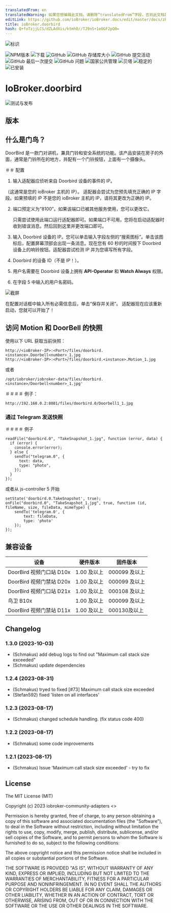 ```yaml
---
translatedFrom: en
translatedWarning: 如果您想编辑此文档，请删除“translatedFrom”字段，否则此文档将再次自动翻译
editLink: https://github.com/ioBroker/ioBroker.docs/edit/master/docs/zh-cn/adapterref/iobroker.doorbird/README.md
title: ioBroker.doorbird
hash: Q+foTzjjLCS/dZLAdXis/ktmhO//TJ9nS+1eOGF2pQ0=
---
```

![标识](../../../en/adapterref/iobroker.doorbird/admin/doorbird.png)

![NPM版本](https://img.shields.io/npm/v/iobroker.doorbird.svg)
![下载](https://img.shields.io/npm/dm/iobroker.doorbird.svg)
![GitHub](https://img.shields.io/github/license/iobroker-community-adapters/iobroker.doorbird?style=flat-square)
![GitHub 存储库大小](https://img.shields.io/github/repo-size/iobroker-community-adapters/iobroker.doorbird?logo=github&style=flat-square)
![GitHub 提交活动](https://img.shields.io/github/commit-activity/m/iobroker-community-adapters/iobroker.doorbird?logo=github&style=flat-square)
![GitHub 最后一次提交](https://img.shields.io/github/last-commit/iobroker-community-adapters/iobroker.doorbird?logo=github&style=flat-square)
![GitHub 问题](https://img.shields.io/github/issues/iobroker-community-adapters/iobroker.doorbird?logo=github&style=flat-square)
![国家公共管理](https://nodei.co/npm/iobroker.doorbird.png?downloads=true)
![贝塔](https://img.shields.io/npm/v/iobroker.doorbird.svg?color=red&label=beta)
![稳定的](http://iobroker.live/badges/doorbird-stable.svg)
![已安装](http://iobroker.live/badges/doorbird-installed.svg)

# IoBroker.doorbird
![测试与发布](https://github.com/iobroker-community-adapters/ioBroker.doorbird/workflows/Test%20and%20Release/badge.svg)

## 版本
## 什么是门鸟？
DoorBird 是一款门对讲机，兼具门铃和安全系统的功能。该产品安装在房子的外面，通常是门铃所在的地方，并配有一个门铃按钮，上面有一个摄像头。

＃＃ 配置
1. 输入适配器应侦听来自 Doorbird 设备的事件的 IP。

（这通常是您的 ioBroker 主机的 IP）。
适配器会尝试为您预先填充正确的 IP 字段。如果预填的 IP 不是您的 ioBroker 主机的 IP，请将其更改为正确的 IP。

2. 端口预定义为“8100”。如果该端口已被其他服务使用，您可以更改它。

   只需尝试使用此端口运行适配器即可。如果端口不可用，您将在启动适配器时收到错误消息。然后回到这里并更改端口即可。

3. 输入 Doorbird 设备的 IP。您可以单击输入字段左侧的“搜索图标”。单击该图标后，配置屏幕顶部会出现一条消息。现在您有 60 秒的时间按下 Doorbird 设备上的响铃按钮。适配器尝试检测 IP 并为您填写所有字段。
4. Doorbird 的设备 ID（不是 IP！）。
5. 用户名需要在 Doorbird 设备上拥有 **API-Operator** 和 **Watch Always** 权限。
6. 在字段 5 中输入的用户名密码。

![截屏](../../../en/adapterref/iobroker.doorbird/img/configscreen.png)

在配置对话框中输入所有必需信息后，单击“保存并关闭”。
适配器现在应该重新启动，您就可以开始了！

## 访问 Motion 和 DoorBell 的快照
使用以下 URL 获取当前快照：

```
http://<ioBroker-IP>:<Port>/files/doorbird.<instance>.Doorbell<number>_1.jpg
http://<ioBroker-IP>:<Port>/files/doorbird.<instance>.Motion_1.jpg
```

或者

```
/opt/iobroker/iobroker-data/files/doorbird.<instance>/Doorbell<number>_1.jpg'
```

＃＃＃＃ 例子：
```
http://192.168.0.2:8081/files/doorbird.0/Doorbell1_1.jpg
```

### 通过 Telegram 发送快照
＃＃＃＃ 例子
```
readFile("doorbird.0", "TakeSnapshot_1.jpg", function (error, data) {
  if (error) {
    console.error(error);
  } else {
    sendTo("telegram.0", {
      text: data,
      type: "photo",
    });
  }
});
```

或者从 js-controller 5 开始

```
setState('doorbird.0.TakeSnapshot', true);
onFile("doorbird.0", "TakeSnapshot_1.jpg", true, function (id, fileName, size, fileData, mimeType) {
    sendTo('telegram.0', {
        text: fileData,
        type: 'photo'
    });
});
```

## 兼容设备
|设备|硬件版本 |固件版本 |
| -------------------------------- | ---------------- | ---------------- |
| DoorBird 视频门口站 D10x | 1.00 及以上 | 000099 及以上 |
| DoorBird 视频门禁站 D20x | 1.00 及以上 | 000099 及以上 |
| DoorBird 视频门口站 D21x | 1.00 及以上 | 000108 及以上 |
|鸟卫 B10x | 1.00 及以上 | 000099 及以上 |
| DoorBird 视频门禁站 D11x | 1.00 及以上 | 000130及以上 |

## Changelog

<!--
    Placeholder for the next version (at the beginning of the line):
    ### **WORK IN PROGRESS**
-->
### 1.3.0 (2023-10-03)

-   (Schmakus) add debug logs to find out "Maximum call stack size exceeded"
-   (Schmakus) update dependencies

### 1.2.4 (2023-08-31)

-   (Schmakus) tryed to fixed [#73] Maximum call stack size exceeded
-   (Stefan592) fixed 'listen on all interfaces'

### 1.2.3 (2023-08-17)

-   (Schmakus) changed schedule handling. (fix status code 400)

### 1.2.2 (2023-08-17)

-   (Schmakus) some code improvements

### 1.2.1 (2023-08-17)

-   (Schmakus) Issue 'Maximum call stack size exceeded' - try to fix

## License

The MIT License (MIT)

Copyright (c) 2023 iobroker-community-adapters <>

Permission is hereby granted, free of charge, to any person obtaining a copy
of this software and associated documentation files (the "Software"), to deal
in the Software without restriction, including without limitation the rights
to use, copy, modify, merge, publish, distribute, sublicense, and/or sell
copies of the Software, and to permit persons to whom the Software is
furnished to do so, subject to the following conditions:

The above copyright notice and this permission notice shall be included in
all copies or substantial portions of the Software.

THE SOFTWARE IS PROVIDED "AS IS", WITHOUT WARRANTY OF ANY KIND, EXPRESS OR
IMPLIED, INCLUDING BUT NOT LIMITED TO THE WARRANTIES OF MERCHANTABILITY,
FITNESS FOR A PARTICULAR PURPOSE AND NONINFRINGEMENT. IN NO EVENT SHALL THE
AUTHORS OR COPYRIGHT HOLDERS BE LIABLE FOR ANY CLAIM, DAMAGES OR OTHER
LIABILITY, WHETHER IN AN ACTION OF CONTRACT, TORT OR OTHERWISE, ARISING FROM,
OUT OF OR IN CONNECTION WITH THE SOFTWARE OR THE USE OR OTHER DEALINGS IN
THE SOFTWARE.